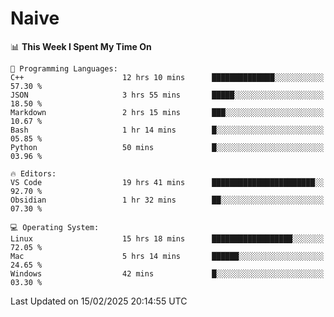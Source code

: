 # Naive
<!-- ## 日拱一卒，功不唐捐 -->
<!-- [![GitHub Streak](https://streak-stats.demolab.com/?user=XiaoXKKK)](https://git.io/streak-stats) -->
<!--START_SECTION:waka-->
📊 **This Week I Spent My Time On** 

```text
💬 Programming Languages: 
C++                      12 hrs 10 mins      ██████████████░░░░░░░░░░░   57.30 % 
JSON                     3 hrs 55 mins       █████░░░░░░░░░░░░░░░░░░░░   18.50 % 
Markdown                 2 hrs 15 mins       ███░░░░░░░░░░░░░░░░░░░░░░   10.67 % 
Bash                     1 hr 14 mins        █░░░░░░░░░░░░░░░░░░░░░░░░   05.85 % 
Python                   50 mins             █░░░░░░░░░░░░░░░░░░░░░░░░   03.96 % 

🔥 Editors: 
VS Code                  19 hrs 41 mins      ███████████████████████░░   92.70 % 
Obsidian                 1 hr 32 mins        ██░░░░░░░░░░░░░░░░░░░░░░░   07.30 % 

💻 Operating System: 
Linux                    15 hrs 18 mins      ██████████████████░░░░░░░   72.05 % 
Mac                      5 hrs 14 mins       ██████░░░░░░░░░░░░░░░░░░░   24.65 % 
Windows                  42 mins             █░░░░░░░░░░░░░░░░░░░░░░░░   03.30 % 
```


 Last Updated on 15/02/2025 20:14:55 UTC
<!--END_SECTION:waka-->
